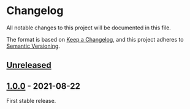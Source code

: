 # Changelog
All notable changes to this project will be documented in this file.

The format is based on [Keep a Changelog](https://keepachangelog.com/en/1.0.0/),
and this project adheres to [Semantic Versioning](https://semver.org/spec/v2.0.0.html).

## [Unreleased]

## [1.0.0] - 2021-08-22
First stable release.

[Unreleased]: https://github.com/chausner/BoincRpc/compare/v1.0.0...HEAD
[1.0.0]: https://github.com/chausner/BoincRpc/releases/tag/v1.0.0